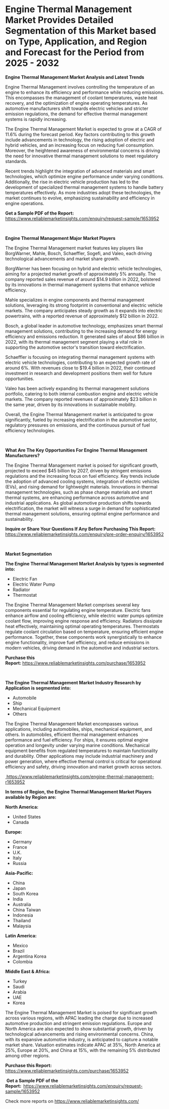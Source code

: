 <p><h1>Engine Thermal Management Market Provides Detailed Segmentation of this Market based on Type, Application, and Region and Forecast for the Period from 2025 - 2032</h1></p><p><strong>Engine Thermal Management Market Analysis and Latest Trends</strong></p>
<p><p>Engine Thermal Management involves controlling the temperature of an engine to enhance its efficiency and performance while reducing emissions. This encompasses the management of coolant temperatures, waste heat recovery, and the optimization of engine operating temperatures. As automotive manufacturers shift towards electric vehicles and stricter emission regulations, the demand for effective thermal management systems is rapidly increasing.</p><p>The Engine Thermal Management Market is expected to grow at a CAGR of 11.6% during the forecast period. Key factors contributing to this growth include advancements in technology, the rising adoption of electric and hybrid vehicles, and an increasing focus on reducing fuel consumption. Moreover, the heightened awareness of environmental concerns is driving the need for innovative thermal management solutions to meet regulatory standards.</p><p>Recent trends highlight the integration of advanced materials and smart technologies, which optimize engine performance under varying conditions. Additionally, the rise in electric vehicle production has led to the development of specialized thermal management systems to handle battery temperatures effectively. As more industries adopt these technologies, the market continues to evolve, emphasizing sustainability and efficiency in engine operations.</p></p>
<p><strong>Get a Sample PDF of the Report:&nbsp;</strong> <a href="https://www.reliablemarketinsights.com/enquiry/request-sample/1653952?utm_campaign=2885&utm_medium=2&utm_source=Github&utm_content=ia&utm_term=07032025&utm_id=engine-thermal-management">https://www.reliablemarketinsights.com/enquiry/request-sample/1653952</a></p>
<p>&nbsp;</p>
<p><strong>Engine Thermal Management Major Market Players</strong></p>
<p><p>The Engine Thermal Management market features key players like BorgWarner, Mahle, Bosch, Schaeffler, Sogefi, and Valeo, each driving technological advancements and market share growth. </p><p>BorgWarner has been focusing on hybrid and electric vehicle technologies, aiming for a projected market growth of approximately 5% annually. The company reported sales revenue of around $14.9 billion in 2022, bolstered by its innovations in thermal management systems that enhance vehicle efficiency.</p><p>Mahle specializes in engine components and thermal management solutions, leveraging its strong footprint in conventional and electric vehicle markets. The company anticipates steady growth as it expands into electric powertrains, with a reported revenue of approximately $12 billion in 2022.</p><p>Bosch, a global leader in automotive technology, emphasizes smart thermal management solutions, contributing to the increasing demand for energy efficiency and emissions reduction. It generated sales of about $86 billion in 2022, with its thermal management segment playing a vital role in supporting the automotive sector's transition toward electrification.</p><p>Schaeffler is focusing on integrating thermal management systems with electric vehicle technologies, contributing to an expected growth rate of around 6%. With revenues close to $19.4 billion in 2022, their continued investment in research and development positions them well for future opportunities.</p><p>Valeo has been actively expanding its thermal management solutions portfolio, catering to both internal combustion engine and electric vehicle markets. The company reported revenues of approximately $23 billion in the same year, driven by its innovations in sustainable mobility.</p><p>Overall, the Engine Thermal Management market is anticipated to grow significantly, fueled by increasing electrification in the automotive sector, regulatory pressures on emissions, and the continuous pursuit of fuel efficiency technologies.</p></p>
<p>&nbsp;</p>
<p><strong>What Are The Key Opportunities For Engine Thermal Management Manufacturers?</strong></p>
<p><p>The Engine Thermal Management market is poised for significant growth, projected to exceed $45 billion by 2027, driven by stringent emissions regulations and the increasing focus on fuel efficiency. Key trends include the adoption of advanced cooling systems, integration of electric vehicles (EVs), and rising demand for lightweight materials. Innovations in thermal management technologies, such as phase change materials and smart thermal systems, are enhancing performance across automotive and industrial applications. As global automotive production shifts towards electrification, the market will witness a surge in demand for sophisticated thermal management solutions, ensuring optimal engine performance and sustainability.</p></p>
<p><strong>Inquire or Share Your Questions If Any Before Purchasing This Report:</strong> <a href="https://www.reliablemarketinsights.com/enquiry/pre-order-enquiry/1653952?utm_campaign=2885&utm_medium=2&utm_source=Github&utm_content=ia&utm_term=07032025&utm_id=engine-thermal-management">https://www.reliablemarketinsights.com/enquiry/pre-order-enquiry/1653952</a></p>
<p>&nbsp;</p>
<p><strong>Market Segmentation</strong></p>
<p><strong>The Engine Thermal Management Market Analysis by types is segmented into:</strong></p>
<p><ul><li>Electric Fan</li><li>Electric Water Pump</li><li>Radiator</li><li>Thermostat</li></ul></p>
<p><p>The Engine Thermal Management Market comprises several key components essential for regulating engine temperature. Electric fans enhance airflow and cooling efficiency, while electric water pumps optimize coolant flow, improving engine response and efficiency. Radiators dissipate heat effectively, maintaining optimal operating temperatures. Thermostats regulate coolant circulation based on temperature, ensuring efficient engine performance. Together, these components work synergistically to enhance engine functionality, improve fuel efficiency, and reduce emissions in modern vehicles, driving demand in the automotive and industrial sectors.</p></p>
<p><strong>Purchase this Report:&nbsp;</strong><a href="https://www.reliablemarketinsights.com/purchase/1653952?utm_campaign=2885&utm_medium=2&utm_source=Github&utm_content=ia&utm_term=07032025&utm_id=engine-thermal-management">https://www.reliablemarketinsights.com/purchase/1653952</a></p>
<p>&nbsp;</p>
<p><strong>The Engine Thermal Management Market Industry Research by Application is segmented into:</strong></p>
<p><ul><li>Automobile</li><li>Ship</li><li>Mechanical Equipment</li><li>Others</li></ul></p>
<p><p>The Engine Thermal Management Market encompasses various applications, including automobiles, ships, mechanical equipment, and others. In automobiles, efficient thermal management enhances performance and fuel efficiency. For ships, it ensures optimal engine operation and longevity under varying marine conditions. Mechanical equipment benefits from regulated temperatures to maintain functionality and durability. Other applications may include industrial machinery and power generation, where effective thermal control is critical for operational efficiency and safety, driving innovation and market growth across sectors.</p></p>
<p><a href="https://www.reliablemarketinsights.com/engine-thermal-management-r1653952?utm_campaign=2885&utm_medium=2&utm_source=Github&utm_content=ia&utm_term=07032025&utm_id=engine-thermal-management">&nbsp;https://www.reliablemarketinsights.com/engine-thermal-management-r1653952</a></p>
<p><strong>In terms of Region, the Engine Thermal Management Market Players available by Region are:</strong></p>
<p>
    <p> <strong> North America: </strong>
        <ul>
            <li>United States</li>
            <li>Canada</li>
        </ul>
        </p> 
    <p> <strong> Europe: </strong>
        <ul>
            <li>Germany</li>
            <li>France</li>
            <li>U.K.</li>
            <li>Italy</li>
            <li>Russia</li>
        </ul>
        </p> 
    <p> <strong> Asia-Pacific: </strong>
        <ul>
            <li>China</li>
            <li>Japan</li>
            <li>South Korea</li>
            <li>India</li>
            <li>Australia</li>
            <li>China Taiwan</li>
            <li>Indonesia</li>
            <li>Thailand</li>
            <li>Malaysia</li>
        </ul>
        </p> 
    <p> <strong> Latin America: </strong>
        <ul>
            <li>Mexico</li>
            <li>Brazil</li>
            <li>Argentina Korea</li>
            <li>Colombia</li>
        </ul>
        </p> 
    <p> <strong> Middle East & Africa: </strong>
        <ul>
            <li>Turkey</li>
            <li>Saudi</li>
            <li>Arabia</li>
            <li>UAE</li>
            <li>Korea</li>
        </ul>
    </p>
    </p>
<p><p>The Engine Thermal Management Market is poised for significant growth across various regions, with APAC leading the charge due to increased automotive production and stringent emission regulations. Europe and North America are also expected to show substantial growth, driven by technological advancements and rising environmental concerns. China, with its expansive automotive industry, is anticipated to capture a notable market share. Valuation estimates indicate APAC at 35%, North America at 25%, Europe at 20%, and China at 15%, with the remaining 5% distributed among other regions.</p></p>
<p><strong>Purchase this Report: </strong><a href="https://www.reliablemarketinsights.com/purchase/1653952?utm_campaign=2885&utm_medium=2&utm_source=Github&utm_content=ia&utm_term=07032025&utm_id=engine-thermal-management">https://www.reliablemarketinsights.com/purchase/1653952</a></p>
<p>&nbsp;<strong>Get a Sample PDF of the Report:&nbsp;&nbsp;</strong><a href="https://www.reliablemarketinsights.com/enquiry/request-sample/1653952?utm_campaign=2885&utm_medium=2&utm_source=Github&utm_content=ia&utm_term=07032025&utm_id=engine-thermal-management">https://www.reliablemarketinsights.com/enquiry/request-sample/1653952</a></p>
<p><strong></strong></p>
<p>Check more reports on <a href="https://www.reliablemarketinsights.com/?utm_campaign=2885&utm_medium=2&utm_source=Github&utm_content=ia&utm_term=07032025&utm_id=engine-thermal-management">https://www.reliablemarketinsights.com/</a></p>